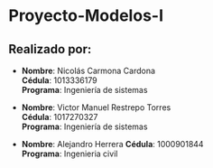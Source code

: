 # Proyecto-Modelos-I

## Realizado por:

- **Nombre**: Nicolás Carmona Cardona  
  **Cédula**: 1013336179  
  **Programa**: Ingeniería de sistemas

- **Nombre**: Victor Manuel Restrepo Torres  
  **Cédula**: 1017270327  
  **Programa**: Ingeniería de sistemas

- **Nombre**: Alejandro Herrera
  **Cédula**: 1000901844  
  **Programa**: Ingenieria civil
